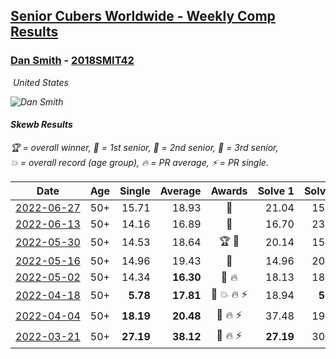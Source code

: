 <style>table {white-space: nowrap;}</style>
<link rel="stylesheet" type="text/css" href="/scw-comp/css/flags.css" />

## [Senior Cubers Worldwide - Weekly Comp Results](/scw-comp/results/)
### [Dan Smith](README.md) - [2018SMIT42](https://www.worldcubeassociation.org/persons/2018SMIT42?event=skewb)

<i class="flag flag-US" />&nbsp;United States

![Dan Smith](1570678334.png)

#### Skewb Results

<span style="white-space: nowrap;">🏆 = overall winner</span>, <span style="white-space: nowrap;">🥇 = 1st senior</span>, <span style="white-space: nowrap;">🥈 = 2nd senior</span>, <span style="white-space: nowrap;">🥉 = 3rd senior</span>, <span style="white-space: nowrap;">💥 = overall record (age group)</span>, <span style="white-space: nowrap;">🔥 = PR average</span>, <span style="white-space: nowrap;">⚡ = PR single</span>.

| Date | Age | Single | Average | Awards | Solve 1 | Solve 2 | Solve 3 | Solve 4 | Solve 5 | Video |
| :--: | :--: | --: | --: | :--: | --: | --: | --: | --: | --: | :-- |
| [2022-06-27](../../results/2022-06-27/skewb.md) | 50+ | 15.71 | 18.93 | 🥈 | 21.04 | 15.71 | 21.15 | 17.45 | 18.31 | [Desktop](https://www.facebook.com/events/3239186643032731/permalink/3249715401979855) / [Mobile](https://m.facebook.com/events/3239186643032731?view=permalink&id=3249715401979855) |
| [2022-06-13](../../results/2022-06-13/skewb.md) | 50+ | 14.16 | 16.89 | 🥈 | 16.70 | 23.93 | 18.79 | 15.19 | 14.16 | [Desktop](https://www.facebook.com/events/1002774037090769/permalink/1010075526360620) / [Mobile](https://m.facebook.com/events/1002774037090769?view=permalink&id=1010075526360620) |
| [2022-05-30](../../results/2022-05-30/skewb.md) | 50+ | 14.53 | 18.64 | 🏆 🥇 | 20.14 | 15.16 | 39.06 | 14.53 | 20.63 | [Desktop](https://www.facebook.com/events/484172023479011/permalink/492589625970584) / [Mobile](https://m.facebook.com/events/484172023479011?view=permalink&id=492589625970584) |
| [2022-05-16](../../results/2022-05-16/skewb.md) | 50+ | 14.96 | 19.43 | 🥈 | 14.96 | 20.86 | 19.33 | 19.67 | 19.29 | [Desktop](https://www.facebook.com/events/1452905775152133/permalink/1462546574188053) / [Mobile](https://m.facebook.com/events/1452905775152133?view=permalink&id=1462546574188053) |
| [2022-05-02](../../results/2022-05-02/skewb.md) | 50+ | 14.34 | **16.30** | 🥉 🔥 | 18.13 | 18.93 | 14.34 | 15.30 | 15.46 | [Desktop](https://www.facebook.com/events/3199116787026413/permalink/3208719639399461) / [Mobile](https://m.facebook.com/events/3199116787026413?view=permalink&id=3208719639399461) |
| [2022-04-18](../../results/2022-04-18/skewb.md) | 50+ | **5.78** | **17.81** | 🥈 💥 🔥 ⚡ | 18.94 | **5.78** | 16.57 | 25.15 | 17.93 | [Desktop](https://www.facebook.com/events/566110581332467/permalink/570053347604857) / [Mobile](https://m.facebook.com/events/566110581332467?view=permalink&id=570053347604857) |
| [2022-04-04](../../results/2022-04-04/skewb.md) | 50+ | **18.19** | **20.48** | 🥉 🔥 ⚡ | 37.48 | 19.04 | 20.68 | 21.73 | **18.19** | [Desktop](https://www.facebook.com/events/1171138513621623/permalink/1179496442785830) / [Mobile](https://m.facebook.com/events/1171138513621623?view=permalink&id=1179496442785830) |
| [2022-03-21](../../results/2022-03-21/skewb.md) | 50+ | **27.19** | **38.12** | 🥉 🔥 ⚡ | **27.19** | 30.63 | 27.42 | 1:15.48 | 56.31 | [Desktop](https://www.facebook.com/events/525463282272711/permalink/534504681368571) / [Mobile](https://m.facebook.com/events/525463282272711?view=permalink&id=534504681368571) |


<!-- Global site tag (gtag.js) - Google Analytics -->
<script async src="https://www.googletagmanager.com/gtag/js?id=UA-86348435-3"></script>
<script>window.dataLayer = window.dataLayer || []; function gtag() {dataLayer.push(arguments);} gtag('js', new Date()); gtag('config', 'UA-86348435-3');</script>

